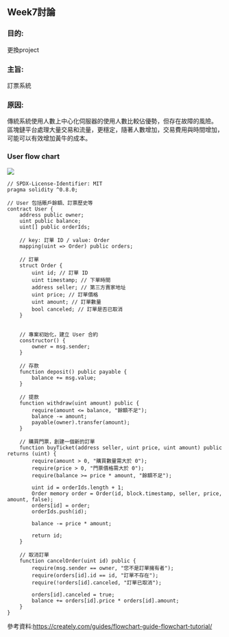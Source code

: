 ## Week7討論
 
### 目的: 
更換project

### 主旨:
訂票系統
 
### 原因:
傳統系統使用人數上中心化伺服器的使用人數比較佔優勢，但存在故障的風險。
區塊鏈平台處理大量交易和流量，更穩定，隨著人數增加，交易費用與時間增加，可能可以有效增加黃牛的成本。

### User flow chart
 
 ![](https://i.imgur.com/gavtaiZ.png)



```
// SPDX-License-Identifier: MIT
pragma solidity ^0.8.0;

// User 包括賬戶餘額、訂票歷史等
contract User {
    address public owner; 
    uint public balance; 
    uint[] public orderIds;
    
    // key: 訂單 ID / value: Order
    mapping(uint => Order) public orders;
    
    // 訂單
    struct Order {
        uint id; // 訂單 ID
        uint timestamp; // 下單時間
        address seller; // 第三方賣家地址
        uint price; // 訂單價格
        uint amount; // 訂單數量
        bool canceled; // 訂單是否已取消
    }


    // 專案初始化，建立 User 合約
    constructor() {
        owner = msg.sender;
    }

    // 存款
    function deposit() public payable {
        balance += msg.value;
    }

    // 提款
    function withdraw(uint amount) public {
        require(amount <= balance, "餘額不足");
        balance -= amount;
        payable(owner).transfer(amount);
    }

    // 購買門票，創建一個新的訂單
    function buyTicket(address seller, uint price, uint amount) public returns (uint) {
        require(amount > 0, "購買數量需大於 0");
        require(price > 0, "門票價格需大於 0");
        require(balance >= price * amount, "餘額不足");

        uint id = orderIds.length + 1;
        Order memory order = Order(id, block.timestamp, seller, price, amount, false);
        orders[id] = order;
        orderIds.push(id);

        balance -= price * amount;

        return id;
    }

    // 取消訂單
    function cancelOrder(uint id) public {
        require(msg.sender == owner, "您不是訂單擁有者");
        require(orders[id].id == id, "訂單不存在");
        require(!orders[id].canceled, "訂單已取消");

        orders[id].canceled = true;
        balance += orders[id].price * orders[id].amount;
    }
}
```

參考資料:https://creately.com/guides/flowchart-guide-flowchart-tutorial/
